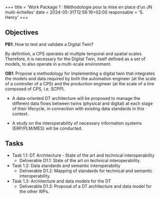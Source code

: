 +++
title = 'Work Package 1 : Méthodologie pour la mise en place d’un JN multi-échelles'
date = 2024-05-31T12:56:16+02:00
responsable = 'S. Henry'
+++

## Objectives

**PB1**: How to test and validate a Digital Twin?

By definition, a CPS operates at multiple temporal and spatial scales. Therefore, it is necessary for the Digital Twin, itself defined as a set of models, to also operate in a multi-scale environment.

**OB1**: Propose a methodology for implementing a digital twin that integrates the models and data required by both the automation engineer (at the scale of a controller of a CPS) and the production engineer (at the scale of a line composed of CPS, i.e. SCPP).

* A data-oriented DT architecture will be proposed to manage the different data flows between twins (physical and digital) at each stage of their lifecycle, in connection with existing data standards in this context.

* A study on the interoperability of necessary information systems (ERP/PLM/MES) will be conducted.

## Tasks

* Task 1.1: DT Architecture - State of the art and technical interoperability
  * Deliverable D1.1: State of the art on technical interoperability.
* Task 1.2: Data standards and semantic interoperability
  * Deliverable D1.2: Mapping of standards for technical and semantic interoperability.
* Task 1.3: Architecture and data models for the DT
  * Deliverable D1.3: Proposal of a DT architecture and data model for the other WPs.
